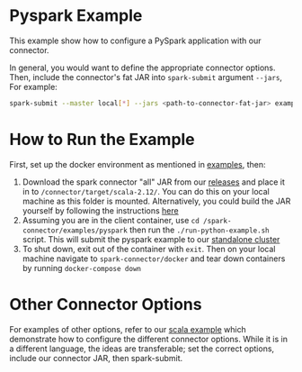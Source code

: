 # Pyspark Example

This example show how to configure a PySpark application with our connector.

In general, you would want to define the appropriate connector options. Then, include the connector's fat JAR into `spark-submit` argument `--jars`, For example:
```sh
spark-submit --master local[*] --jars <path-to-connector-fat-jar> example.py
```

# How to Run the Example

First, set up the docker environment as mentioned in [examples](/examples/README.md), then:
1. Download the spark connector "all" JAR from our [releases](https://github.com/vertica/spark-connector/releases) and place it in to `/connector/target/scala-2.12/`. You can do this on your local machine as this folder is mounted. Alternatively, you could build the JAR yourself by following the instructions [here](/CONTRIBUTING.md)
2. Assuming you are in the client container, use `cd /spark-connector/examples/pyspark` then run the `./run-python-example.sh` script. This will submit the pyspark example to our [standalone cluster](localhost:8080)
3. To shut down, exit out of the container with `exit`. Then on your local machine navigate to `spark-connector/docker` and tear down containers by running `docker-compose down`

# Other Connector Options

For examples of other options, refer to our [scala example](/examples/scala) which demonstrate how to configure the different connector options. While it is in a different language, the ideas are transferable; set the correct options, include our connector JAR, then spark-submit.

